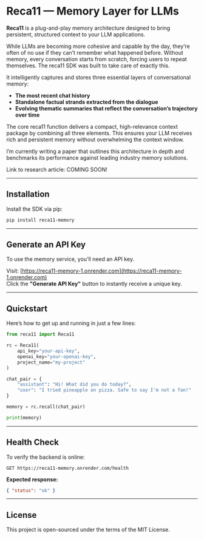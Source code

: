 # Reca11 — Memory Layer for LLMs

**Reca11** is a plug-and-play memory architecture designed to bring persistent, structured context to your LLM applications. 

While LLMs are becoming more cohesive and capable by the day, they’re often of no use if they can’t remember what happened before. Without memory, every conversation starts from scratch, forcing users to repeat themselves. The reca11 SDK was built to take care of exactly this.

It intelligently captures and stores three essential layers of conversational memory:

- **The most recent chat history**
- **Standalone factual strands extracted from the dialogue**
- **Evolving thematic summaries that reflect the conversation’s trajectory over time**

The core reca11 function delivers a compact, high-relevance context package by combining all three elements. This ensures your LLM receives rich and persistent memory without overwhelming the context window.

I’m currently writing a paper that outlines this architecture in depth and benchmarks its performance against leading industry memory solutions.

Link to research article: COMING SOON!

---

## Installation

Install the SDK via pip:

```bash
pip install reca11-memory
```

---

## Generate an API Key

To use the memory service, you’ll need an API key.

Visit: [https://reca11-memory-1.onrender.com](https://reca11-memory-1.onrender.com)  
Click the **"Generate API Key"** button to instantly receive a unique key.

---

## Quickstart

Here’s how to get up and running in just a few lines:

```python
from reca11 import Reca11

rc = Reca11(
    api_key="your-api-key",
    openai_key="your-openai-key",
    project_name="my-project"
)

chat_pair = {
    "assistant": "Hi! What did you do today?",
    "user": "I tried pineapple on pizza. Safe to say I'm not a fan!"
}

memory = rc.recall(chat_pair)

print(memory)
```

---

## Health Check

To verify the backend is online:

```
GET https://reca11-memory.onrender.com/health
```

**Expected response:**

```json
{ "status": "ok" }
```

---

## License

This project is open-sourced under the terms of the MIT License.

